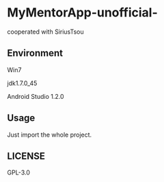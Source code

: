 # MyMentorApp-unofficial-

cooperated with SiriusTsou

## Environment

Win7

jdk1.7.0_45

Android Studio 1.2.0

## Usage

Just import the whole project.

## LICENSE

GPL-3.0
